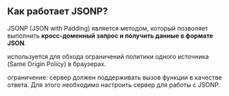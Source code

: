 <h2>Как работает JSONP?</h2>  

JSONP (JSON with Padding) является методом, который позволяет выполнить **кросс-доменный запрос и получить данные в формате JSON**.  
  
используется для обхода ограничений политики одного источника (Same Origin Policy) в браузерах.  
  
ограничение:  сервер должен поддерживать вызов функции в качестве ответа. Для этого необходимо настроить сервер для работы с JSONP.
